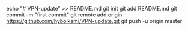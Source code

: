 echo "# VPN-update" >> README.md
git init
git add README.md
git commit -m "first commit"
git remote add origin https://github.com/hybolkami/VPN-update.git
git push -u origin master
